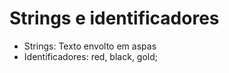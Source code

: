 # Strings e identificadores

* Strings: Texto  envolto em aspas
* Identificadores: red, black, gold;